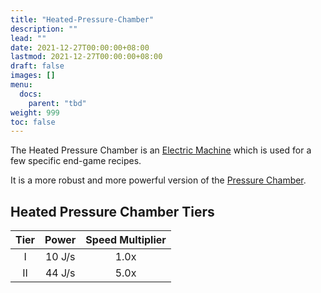 ```yaml
---
title: "Heated-Pressure-Chamber"
description: ""
lead: ""
date: 2021-12-27T00:00:00+08:00
lastmod: 2021-12-27T00:00:00+08:00
draft: false
images: []
menu: 
  docs:
    parent: "tbd"
weight: 999
toc: false
---
```


The Heated Pressure Chamber is an [Electric Machine](https://github.com/Slimefun/Slimefun4/wiki/Electric-Machines) which is used for a few specific end-game recipes.

It is a more robust and more powerful version of the [Pressure Chamber](https://github.com/Slimefun/Slimefun4/wiki/Pressure-Chamber).

## Heated Pressure Chamber Tiers

| Tier | Power  | Speed Multiplier |
| :--: | :----: | :--------------: |
| I    | 10 J/s | 1.0x             |
| II   | 44 J/s | 5.0x             |
